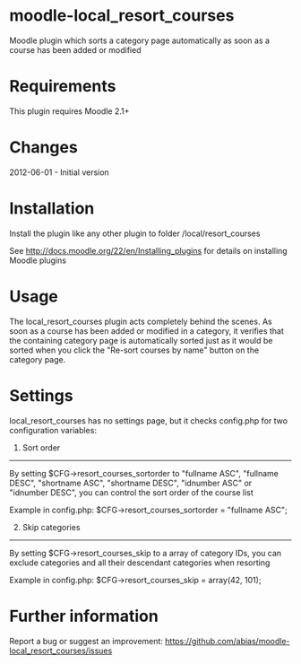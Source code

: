 moodle-local_resort_courses
===========================
Moodle plugin which sorts a category page automatically as soon as a course has been added or modified


Requirements
============
This plugin requires Moodle 2.1+


Changes
=======
2012-06-01 - Initial version


Installation
============
Install the plugin like any other plugin to folder
/local/resort_courses

See http://docs.moodle.org/22/en/Installing_plugins for details on installing Moodle plugins


Usage
=====
The local_resort_courses plugin acts completely behind the scenes. As soon as a course has been added or modified in a category, it verifies that the containing category page is automatically sorted just as it would be sorted when you click the "Re-sort courses by name" button on the category page.


Settings
========
local_resort_courses has no settings page, but it checks config.php for two configuration variables:

1. Sort order
-------------
By setting $CFG->resort_courses_sortorder to "fullname ASC", "fullname DESC", "shortname ASC", "shortname DESC", "idnumber ASC" or "idnumber DESC", you can control the sort order of the course list

Example in config.php:
$CFG->resort_courses_sortorder = "fullname ASC";

2. Skip categories
------------------
By setting $CFG->resort_courses_skip to a array of category IDs, you can exclude categories and all their descendant categories when resorting

Example in config.php:
$CFG->resort_courses_skip = array(42, 101);


Further information
===================
Report a bug or suggest an improvement: https://github.com/abias/moodle-local_resort_courses/issues